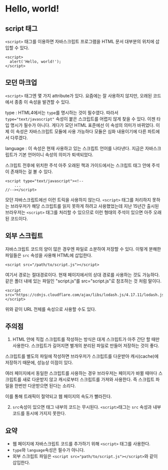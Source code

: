 # Hello, world!

## script 태그

`<script>` 태그를 이용하면 자바스크립트 프로그램을 HTML 문서 대부분의 위치에 삽입할 수 있다.

```
<script>
  alert('Hello, world!');
</script>
```

## 모던 마크업

`<script>` 태그엔 몇 가지 attribute가 있다. 요즘에는 잘 사용하지 않지만, 오래된 코드에서 종종 이 속성을 발견할 수 있다.

type : HTML4에서는 `type`를 명시하는 것이 필수였다. 따라서 `type="text/javascript"` 속성이 붙은 스크립트를 어렵지 않게 찾을 수 있다. 이젠 타입 명시가 필수가 아니다. 게다가 모던 HTML 표준에선 이 속성의 의미가 바뀌었다. 이제 이 속성은 자바스크립트 모듈에 사용 가능하다 모듈은 심화 내용이기에 다른 파트에서 다루겠다.

language : 이 속성은 현재 사용하고 있는 스크립트 언어를 나타낸다. 지금은 자바스크립트가 기본 언어이니 속성의 의미가 퇴색되었다.

스크립트 전후에 위치한 주석
아주 오래된 책과 가이드에서는 스크립트 태그 안에 주석이 존재하는 걸 볼 수 있다.

```
<script type="text/javascript"><!--
    ...
//--></script>
```

모던 자바스크립트에선 이런 트릭을 사용하지 않는다. `<script>` 태그를 처리하지 못하는 브라우저가 해당 스크립트를 읽지 못하게 하려고 사용했었는데 지난 15년간 출시된 브라우저는 `<script>` 태그를 처리할 수 있으므로 이런 형태의 주석이 있으면 아주 오래된 코드이다.

## 외부 스크립트

자바스크립트 코드의 양이 많은 경우엔 파일로 소분하여 저장할 수 있다. 이렇게 분해한 파일들은 `src` 속성을 사용해 HTML에 삽입한다.

```
<script src="/path/to/script.js"></script>
```

여기서 경로는 절대경로이다. 현재 페이지에서의 상대 경로를 사용하는 것도 가능하다. 같은 폴더 내에 있는 파일인 "script.js"를 src="script.js"로 참조하는 것 처럼 말이다.

```
<script src="https://cdnjs.cloudflare.com/ajax/libs/lodash.js/4.17.11/lodash.js"></script>
```

위와 같이 URL 전체를 속성으로 사용할 수도 있다.

## 주의점

1.  HTML 안에 직접 스크립트를 작성하는 방식은 대게 스크립트가 아주 간단 할 때만 사용한다. 스크립트가 길어지면 별개의 분리된 파일로 만들어 저장하는 것이 좋다.

스크립트를 별도의 파일에 작성하면 브라우저가 스크립트를 다운받아 캐시(cache)에 저장하기 때문에, 성능상 이점이 있다.

여러 페이지에서 동일한 스크립트를 사용하는 경우 브라우저는 페이지가 바뀔 때마다 스크립트를 새로 다운받지 않고 캐시로부터 스크립트를 가져와 사용한다. 즉 스크립트 파일을 한번만 다운받으면 된다는 소리다.

이를 통해 트래픽이 절약되고 웹 페이지의 속도가 빨라진다.

2. `src`속성이 있으면 태그 내부의 코드는 무시된다. `<script>`태그는 `src` 속성과 내부 코드를 동시에 가지지 못한다.

## 요약

- 웹 페이지에 자바스크립트 코드를 추가하기 위해 `<script>` 태그를 사용한다.
- `type`와 `language`속성은 필수가 아니다.
- 외부 스크립트 파일은 `<script src="path/to/script.js"></script>`와 같이 삽입한다.
